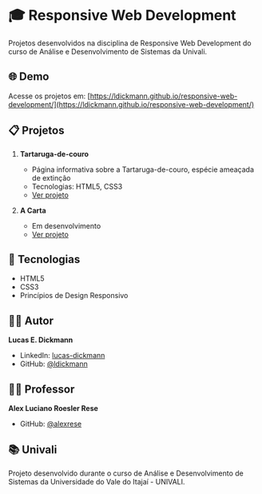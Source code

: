 # 🎓 Responsive Web Development

Projetos desenvolvidos na disciplina de Responsive Web Development do curso de Análise e Desenvolvimento de Sistemas da Univali.

## 🌐 Demo

Acesse os projetos em: [https://ldickmann.github.io/responsive-web-development/](https://ldickmann.github.io/responsive-web-development/)

## 📋 Projetos

1. **Tartaruga-de-couro**

   - Página informativa sobre a Tartaruga-de-couro, espécie ameaçada de extinção
   - Tecnologias: HTML5, CSS3
   - [Ver projeto](https://ldickmann.github.io/responsive-web-development/tartaruga-de-couro)

2. **A Carta**
   - Em desenvolvimento
   - [Ver projeto](https://ldickmann.github.io/responsive-web-development/carta-ao-leitor)

## 🚀 Tecnologias

- HTML5
- CSS3
- Princípios de Design Responsivo

## 👨‍💻 Autor

**Lucas E. Dickmann**

- LinkedIn: [lucas-dickmann](https://www.linkedin.com/in/lucas-dickmann)
- GitHub: [@ldickmann](https://github.com/ldickmann)

## 👨‍🏫 Professor

**Alex Luciano Roesler Rese**

- GitHub: [@alexrese](https://github.com/alexrese)

## 📚 Univali

Projeto desenvolvido durante o curso de Análise e Desenvolvimento de Sistemas da Universidade do Vale do Itajaí - UNIVALI.
